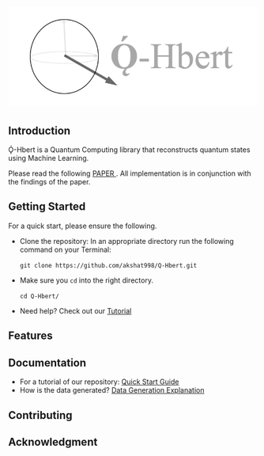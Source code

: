 # ![](auxillary/logo.png)

## Introduction
Ǫ́-Hbert is a Quantum Computing library that reconstructs quantum states using Machine Learning.

Please read the following [PAPER ](https://arxiv.org/abs/1810.10584). All implementation is
in conjunction with the findings of the paper.

## Getting Started
For a quick start, please ensure the following.

* Clone the repository:
    In an appropriate directory run the following command on your Terminal:

    `git clone https://github.com/akshat998/Q-Hbert.git`


* Make sure you `cd` into the right directory.

   `cd Q-Hbert/`

* Need help? Check out our  [Tutorial](docs/Quick_start_GUIDE.ipynb)


## Features


## Documentation
* For a tutorial of our repository: [Quick Start Guide](docs/Quick_start_GUIDE.ipynb)
* How is the data generated? [Data Generation Explanation](docs/data_gen_expln.ipynb)


## Contributing


## Acknowledgment
